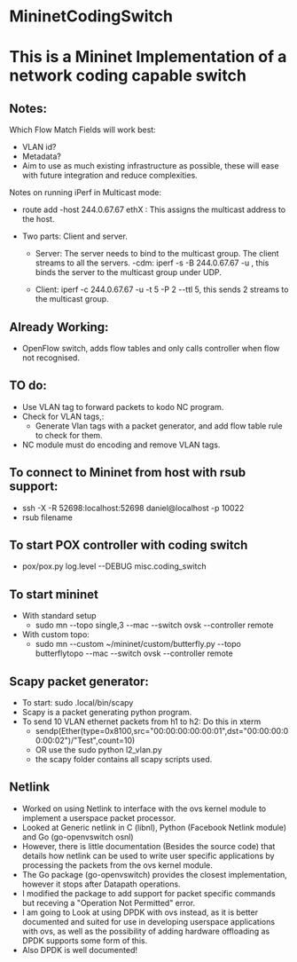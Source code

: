 # MininetCodingSwitch

# This is a Mininet Implementation of a network coding capable switch

## Notes:

Which Flow Match Fields will work best:
  * VLAN id?
  * Metadata?
  * Aim to use as much existing infrastructure as possible, these will ease with future integration and reduce complexities. 

Notes on running iPerf in Multicast mode:

* route add -host 244.0.67.67 ethX : This assigns the multicast address to the host. 

* Two parts: Client and server.
	* Server: The server needs to bind to the multicast group. The client streams to all the servers.
		-cdm: iperf -s -B 244.0.67.67 -u , this binds the server to the multicast group under UDP.

	* Client: iperf -c 244.0.67.67 -u -t 5 -P 2 --ttl 5, this sends 2 streams to the multicast group.


## Already Working:

* OpenFlow switch, adds flow tables and only calls controller when flow not recognised. 

## TO do:

* Use VLAN tag to forward packets to kodo NC program.
* Check for VLAN tags,:
	* Generate Vlan tags with a packet generator, and add flow table rule to check for them.
* NC module must do encoding and remove VLAN tags.

## To connect to Mininet from host with rsub support:

* ssh -X -R 52698:localhost:52698 daniel@localhost -p 10022
* rsub filename

## To start POX controller with coding switch

* pox/pox.py log.level --DEBUG misc.coding_switch

## To start mininet

* With standard setup
	* sudo mn --topo single,3 --mac --switch ovsk --controller remote
* With custom topo:
	* sudo mn --custom ~/mininet/custom/butterfly.py --topo butterflytopo --mac --switch ovsk --controller remote

## Scapy packet generator:

* To start: sudo .local/bin/scapy
* Scapy is a packet generating python program.
* To send 10 VLAN ethernet packets from h1 to h2: Do this in xterm
	* sendp(Ether(type=0x8100,src="00:00:00:00:00:01",dst="00:00:00:00:00:02")/"Test",count=10)
	* OR use the sudo python l2_vlan.py 
	* the scapy folder contains all scapy scripts used.

## Netlink

* Worked on using Netlink to interface with the ovs kernel module to implement a userspace packet processor. 
* Looked at Generic netlink in C (libnl), Python (Facebook Netlink module) and Go (go-openvswitch osnl)
* However, there is little documentation (Besides the source code) that details how netlink can be used to write user specific applications by processing the packets from the ovs kernel module. 
* The Go package (go-openvswitch) provides the closest implementation, however it stops after Datapath operations. 
* I modified the package to add support for packet specific commands but receving a "Operation Not Permitted" error.
* I am going to Look at using DPDK with ovs instead, as it is better documented and suited for use in developing userspace applications with ovs, as well as the possibility of adding hardware offloading as DPDK supports some form of this. 
* Also DPDK is well documented!